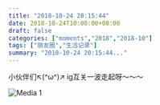 ```yaml
---
title: "2018-10-24 20:15:44"
date: 2018-10-24T10:00:00+08:00
draft: false
categories: ["moments","2018","2018-10"]
tags: ["朋友圈","生活记录"]
summary: "2018-10-24 20:15:44..."
---
```


小伙伴们↖(^ω^)↗
ig互关一波走起呀～～～

![Media 1](/Moments/photos/2018-10-24/201810242015440.jpg)

